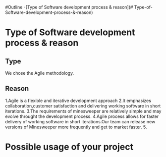 #Outline
-[Type of Software development process & reason](# Type-of-Software-development-process-&-reason)




# Type of Software development process & reason
## Type
We chose the Agile methodology.
## Reason
1.Agile is a flexible and iterative development approach
2.It emphasizes collaboration,customer satisfaction and delivering working software in short iterations.
3.The requirements of minesweeper are relatively simple and may evolve throught the development process. 
4.Agile process allows for faster delivery of working software in short iterations.Our team can release new versions of Minesweeper more frequently and get to market faster.
5.

# Possible usage of your project
